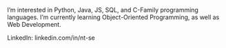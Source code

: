 I’m interested in Python, Java, JS, SQL, and C-Family programming languages.
I’m currently learning Object-Oriented Programming, as well as Web Development.

LinkedIn:  linkedin.com/in/nt-se

<!---
tommachuk/tommachuk is a ✨ special ✨ repository because its `README.md` (this file) appears on your GitHub profile.
You can click the Preview link to take a look at your changes.
--->
